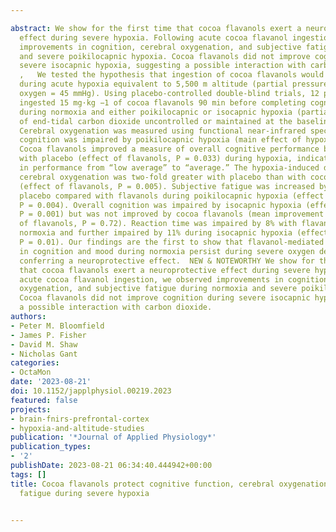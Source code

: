 ---
abstract: We show for the first time that cocoa flavanols exert a neuroprotective
  effect during severe hypoxia. Following acute cocoa flavanol ingestion, we observed
  improvements in cognition, cerebral oxygenation, and subjective fatigue during normoxia
  and severe poikilocapnic hypoxia. Cocoa flavanols did not improve cognition during
  severe isocapnic hypoxia, suggesting a possible interaction with carbon dioxide.
  ,   We tested the hypothesis that ingestion of cocoa flavanols would improve cognition
  during acute hypoxia equivalent to 5,500 m altitude (partial pressure of end-tidal
  oxygen = 45 mmHg). Using placebo-controlled double-blind trials, 12 participants
  ingested 15 mg·kg −1 of cocoa flavanols 90 min before completing cognitive tasks
  during normoxia and either poikilocapnic or isocapnic hypoxia (partial pressure
  of end-tidal carbon dioxide uncontrolled or maintained at the baseline value, respectively).
  Cerebral oxygenation was measured using functional near-infrared spectroscopy. Overall
  cognition was impaired by poikilocapnic hypoxia (main effect of hypoxia, P = 0.008).
  Cocoa flavanols improved a measure of overall cognitive performance by 4% compared
  with placebo (effect of flavanols, P = 0.033) during hypoxia, indicating a change
  in performance from “low average” to “average.” The hypoxia-induced decrease in
  cerebral oxygenation was two-fold greater with placebo than with cocoa flavanols
  (effect of flavanols, P = 0.005). Subjective fatigue was increased by 900% with
  placebo compared with flavanols during poikilocapnic hypoxia (effect of flavanols,
  P = 0.004). Overall cognition was impaired by isocapnic hypoxia (effect of hypoxia,
  P = 0.001) but was not improved by cocoa flavanols (mean improvement = 1%; effect
  of flavanols, P = 0.72). Reaction time was impaired by 8% with flavanols during
  normoxia and further impaired by 11% during isocapnic hypoxia (effect of flavanols,
  P = 0.01). Our findings are the first to show that flavanol-mediated improvements
  in cognition and mood during normoxia persist during severe oxygen deprivation,
  conferring a neuroprotective effect.  NEW & NOTEWORTHY We show for the first time
  that cocoa flavanols exert a neuroprotective effect during severe hypoxia. Following
  acute cocoa flavanol ingestion, we observed improvements in cognition, cerebral
  oxygenation, and subjective fatigue during normoxia and severe poikilocapnic hypoxia.
  Cocoa flavanols did not improve cognition during severe isocapnic hypoxia, suggesting
  a possible interaction with carbon dioxide.
authors:
- Peter M. Bloomfield
- James P. Fisher
- David M. Shaw
- Nicholas Gant
categories:
- OctaMon
date: '2023-08-21'
doi: 10.1152/japplphysiol.00219.2023
featured: false
projects:
- brain-fnirs-prefrontal-cortex
- hypoxia-and-altitude-studies
publication: '*Journal of Applied Physiology*'
publication_types:
- '2'
publishDate: 2023-08-21 06:34:40.444942+00:00
tags: []
title: Cocoa flavanols protect cognitive function, cerebral oxygenation, and mental
  fatigue during severe hypoxia

---
